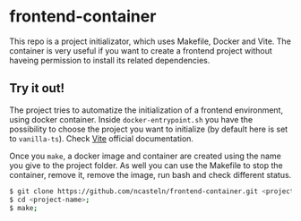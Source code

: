 # frontend-container

This repo is a project initializator, which uses Makefile, Docker and Vite. The container is very useful if you want to create a frontend project without haveing permission to install its related dependencies.

## Try it out!
The project tries to automatize the initialization of a frontend environment, using docker container. Inside `docker-entrypoint.sh` you have the possibility to choose the project you want to initialize (by default here is set to `vanilla-ts`). Check [Vite](https://vitejs.dev/guide/) official documentation.

Once you `make`, a docker image and container are created using the name you give to the project folder. As well you can use the Makefile to stop the container, remove it, remove the image, run bash and check different status.
```bash
$ git clone https://github.com/ncasteln/frontend-container.git <project-name>
$ cd <project-name>;
$ make;
```
